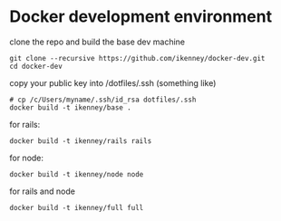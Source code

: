 Docker development environment
==============================

clone the repo and build the base dev machine 


    git clone --recursive https://github.com/ikenney/docker-dev.git
    cd docker-dev

copy your public key into /dotfiles/.ssh (something like)

    # cp /c/Users/myname/.ssh/id_rsa dotfiles/.ssh
    docker build -t ikenney/base .

for rails:

    docker build -t ikenney/rails rails

for node:

    docker build -t ikenney/node node
   
for rails and node

    docker build -t ikenney/full full

